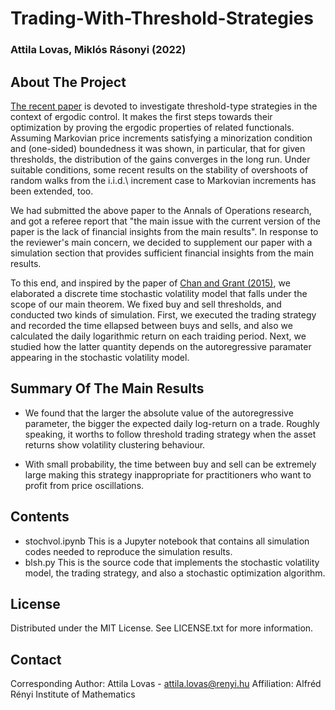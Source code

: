 # Trading-With-Threshold-Strategies

### Attila Lovas, Miklós Rásonyi (2022)

## About The Project

[The recent paper](https://arxiv.org/abs/2111.14708) is devoted to investigate threshold-type strategies 
in the context of ergodic control. It makes the first steps towards their optimization by proving 
the ergodic properties of related functionals. Assuming Markovian price increments satisfying 
a minorization condition and (one-sided) boundedness it was shown, in particular, that for given thresholds, 
the distribution of the gains converges in the long run. Under suitable conditions, some recent 
results on the stability of overshoots of random walks from the i.i.d.\ increment case to Markovian increments 
has been extended, too. 

We had submitted the above paper to the Annals of Operations research, and got a referee report that
"the main issue with the current version of the paper is the lack of financial insights from the main results".
In response to the reviewer's main concern, we decided to supplement our paper with a simulation section that provides
sufficient financial insights from the main results.

To this end, and inspired by the paper of [Chan and Grant (2015)](http://www.sciencedirect.com/science/article/pii/S0140988315003539), 
we elaborated a discrete time stochastic volatility model that falls under the scope of our main theorem.
We fixed buy and sell thresholds, and conducted two kinds of simulation. First, we executed the trading strategy and recorded
the time ellapsed between buys and sells, and also we calculated the daily logarithmic return on each traiding period.
Next, we studied how the latter quantity depends on the autoregressive paramater appearing in the stochastic volatility model.

## Summary Of The Main Results

- We found that the larger the absolute value of the autoregressive parameter, 
the bigger the expected daily log-return on a trade. Roughly speaking, 
it worths to follow threshold trading strategy when the asset returns show volatility clustering behaviour.

- With small probability, the time between buy and sell can be extremely large making this strategy inappropriate for
practitioners who want to profit from price oscillations.

## Contents

- stochvol.ipynb This is a Jupyter notebook that contains all simulation codes needed to reproduce the simulation results.
- blsh.py This is the source code that implements the stochastic volatility model, the trading strategy, and also a stochastic optimization algorithm.

## License

Distributed under the MIT License. See LICENSE.txt for more information.

## Contact

Corresponding Author: Attila Lovas - attila.lovas@renyi.hu
Affiliation: Alfréd Rényi Institute of Mathematics
